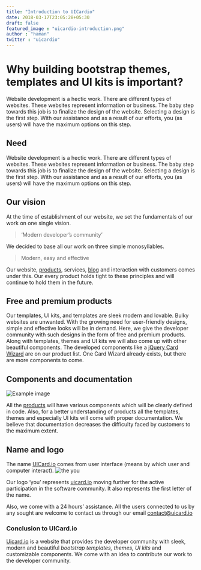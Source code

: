 ```yaml
---
title: "Introduction to UICardio"
date: 2018-03-17T23:05:28+05:30
draft: false
featured_image : "uicardio-introduction.png"
author : "haman"
twitter : "uicardio"
---
```

<h1>Why building bootstrap themes, templates and UI kits is important?</h1>

<p>Website development is a hectic work. There are different types of websites. These websites
  represent information or business. The baby step towards this job is to finalize the design of
  the website. Selecting a design is the first step. With our assistance and as a result of our
  efforts, you (as users) will have the maximum options on this step.</p>

<h2>Need</h2>

Website development is a hectic work. There are different types of websites. These websites represent information or business. The baby step towards this job is to finalize the design of the website. Selecting a design is the first step. With our assistance and as a result of our efforts, you (as users) will have the maximum options on this step.
 
<h2>Our vision</h2>

At the time of establishment of our website, we set the fundamentals of our work on one single vision.

<blockquote>‘Modern developer’s community’</blockquote>

We decided to base all our work on three simple monosyllables.

<blockquote>Modern, easy and effective</blockquote>

Our website, [products](https://uicard.io/products), services, [blog](https://uicard.io/blog) and interaction with customers comes under this. Our every product holds tight to these principles and will continue to hold them in the future.


<h2>Free and premium products</h2>

<p>Our templates, UI kits, and templates are sleek modern and lovable. Bulky websites are
  unwanted. With the growing need for user-friendly designs, simple and effective looks will
  be in demand. Here, we give the developer community with such designs in the form of free
  and premium products. Along with templates, themes and UI kits we will also come up with
  other beautiful components. The developed components like a <a target="_blank" href="https://uicard.io/products/jquery-card-wizard">jQuery Card Wizard</a> are on our product
  list. One Card Wizard already exists, but there are more components to come.</p>


<h2>Components and documentation</h2>

![Example image](/blog/images/components-documentation.jpg)

All the [products](https://uicard.io/products) will have various components which will be clearly defined in code. Also, for a better understanding of products all the templates, themes and especially UI kits will come with proper documentation. We believe that documentation decreases the difficulty faced by customers to the maximum extent.


<h2>Name and logo</h2>

The name [UICard.io](https://uicard.io/) comes from user interface (means by which user and computer interact).
![the you](/blog/images/full-logo.png)

Our logo ‘you’ represents [uicard.io](https://uicard.io/) moving further for the active participation in the software community. It also represents the first letter of the name.

Also, we come with a 24 hours’ assistance. All the users connected to us by any sought are welcome to contact us through our email [contact@uicard.io](mailto:contact@uicard.io)



<h3>Conclusion to UICard.io</h3>

[Uicard.io](https://uicard.io/) is a website that provides the developer community with sleek, modern and beautiful _bootstrap templates, themes, UI kits_ and customizable components. We come with an idea to contribute our work to the developer community. 
